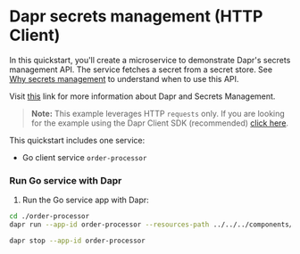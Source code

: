 # Dapr secrets management (HTTP Client)

In this quickstart, you'll create a microservice to demonstrate Dapr's secrets management API. The service fetches a secret from a secret store. See [Why secrets management](#why-secrets-management) to understand when to use this API.

Visit [this](https://docs.dapr.io/developing-applications/building-blocks/secrets/) link for more information about Dapr and Secrets Management.

> **Note:** This example leverages HTTP `requests` only.  If you are looking for the example using the Dapr Client SDK (recommended) [click here](../sdk/).

This quickstart includes one service:

- Go client service `order-processor` 

### Run Go service with Dapr

1. Run the Go service app with Dapr: 

<!-- STEP
name: Run order-processor service
expected_stdout_lines:
  - '== APP == Fetched Secret:  {"secret":"YourPasskeyHere"}'
  - "Exited App successfully"
expected_stderr_lines:
output_match_mode: substring
-->
    
```bash
cd ./order-processor
dapr run --app-id order-processor --resources-path ../../../components/ -- go run .
```

<!-- END_STEP -->

```bash
dapr stop --app-id order-processor
```